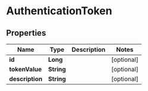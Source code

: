 # AuthenticationToken

## Properties
Name | Type | Description | Notes
------------ | ------------- | ------------- | -------------
**id** | **Long** |  |  [optional]
**tokenValue** | **String** |  |  [optional]
**description** | **String** |  |  [optional]
